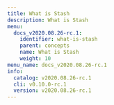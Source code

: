 ```yaml
---
title: What is Stash
description: What is Stash
menu:
  docs_v2020.08.26-rc.1:
    identifier: what-is-stash
    parent: concepts
    name: What is Stash
    weight: 10
menu_name: docs_v2020.08.26-rc.1
info:
  catalog: v2020.08.26-rc.1
  cli: v0.10.0-rc.1
  version: v2020.08.26-rc.1
---
```


